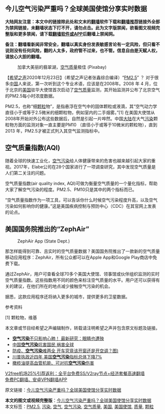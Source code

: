  <h2>今儿空气污染严重吗？全球美国使馆分享实时数据</h2> <p class="notice"><b>大陆网友注意：本文中的链接除此处和文末的<a href="https://github.com/bannedbook/fanqiang" >翻墙</a>软件下载和<a href="https://github.com/killgcd/justmysocks/blob/master/README.md">翻墙推荐</a>链接外全部为禁网链接，未翻墙状态下打不开，请勿点击。此为文字版禁闻，欲看图文视频完整版和更多禁闻，请下载<a href="https://github.com/bannedbook/fanqiang">翻墙软件或APP</a>后翻墙上禁闻网。</p><p>备注：翻墙看新闻非常安全，翻墙以真实身份发表敏感言论有一定风险，但只看不说则没有任何风险，翻的人太多，政府管不过来，也不管。信息自由是天赋人权，请放心大胆的翻墙。</b></p>  <div class="entry"> <figure><figcaption>加拿大美丽的翡翠湖，<a href="https://www.bannedbook.org/bnews/tag/%E7%A9%BA%E6%B0%94/" class="st_tag internal_tag" rel="tag" title="标签 空气 下的日志">空气</a><a href="https://www.bannedbook.org/bnews/tag/%E8%B4%A8%E9%87%8F/" class="st_tag internal_tag" rel="tag" title="标签 质量 下的日志">质量</a>极佳 (Pixabay)</figcaption></figure> <p>【<span class='wp_keywordlink_affiliate'><a href="https://www.soundofhope.org" title="希望之声" target="_blank">希望之声</a></span>2020年12月23日】（希望之声记者张鑫综合编译）“<a href="https://www.bannedbook.org/bnews/tag/pm2-5/" class="st_tag internal_tag" rel="tag" title="标签 PM2.5 下的日志">PM2.5</a>” ？ 对于很多<span class='wp_keywordlink_affiliate'><a href="https://www.bannedbook.org/" title="中国" target="_blank">中国</a></span>人来说，第一次听到这个专业术语，应该是在2008年。2008 年 4 月，位于北京的<a href="https://www.bannedbook.org/bnews/tag/%e7%be%8e%e5%9b%bd/" class="st_tag internal_tag" rel="tag" title="标签 美国 下的日志">美国</a>驻华大使馆首次启动了<a href="https://www.bannedbook.org/bnews/tag/%E7%A9%BA%E6%B0%94%E8%B4%A8%E9%87%8F/" class="st_tag internal_tag" rel="tag" title="标签 空气质量 下的日志">空气质量</a>监测，其开始监测并公布了北京空气的PM2.5每小时浓度数据。</p> <p>PM2.5，也称“细<a href="https://www.bannedbook.org/bnews/tag/%E9%A2%97%E7%B2%92/" class="st_tag internal_tag" rel="tag" title="标签 颗粒 下的日志">颗粒</a>物”，是指悬浮在空气中的固体颗粒或液滴，其“空气动力学直径小于或等于2.5微米的细颗粒物，例如室内的二手烟雾。”[1] 在美国大使馆从2008年开始对外公布这些数据后，自然是引起一片哗然。中国<span class='wp_keywordlink_affiliate'><a href="https://www.bannedbook.org/" title="大陆" target="_blank">大陆</a></span>在大气<a href="https://www.bannedbook.org/bnews/tag/%e6%b1%a1%e6%9f%93/" class="st_tag internal_tag" rel="tag" title="标签 污染 下的日志">污染</a>颗粒物方面的监测对象一直主要是PM10 （直径小于或等于10微米的颗粒物），直到2013 年，PM2.5才被正式列入其空气监测指标中。</p> <h2>空气质量指数(AQI)</h2> <p>随着全球的快速工业化，<a href="https://www.bannedbook.org/bnews/tag/%E7%A9%BA%E6%B0%94%E6%B1%A1%E6%9F%93/" class="st_tag internal_tag" rel="tag" title="标签 空气污染 下的日志">空气污染</a>给人体健康带来的危害也越来越引起大家的重视。2017年，Elabe公司在28个国家进行了一项调查研究，其中发现空气质量是人们第二关注的问题。</p> <p>空气质量指数(air quality index, AQI)可做为衡量空气质量的一个量化指标，帮助大家了解空气污染的程度。PM2.5、PM10只是其中的两个指标而已。</p>  <p>“空气质量指数作为一项工具，可以告诉你什么时候空气污染程度升高，以及空气污染如何影响你的健康。”这是美国疾病控制与预防中心（CDC）在其官网上发表的论点。</p> <h2>美国国务院推出的“ZephAir”</h2> <figure><figcaption>ZephAir App (State Dept.)</figcaption></figure> <p>那怎样能得到可靠、且实时的空气质量数据？美国国务院推出了一款新的空气质量移动应用程序：ZephAir，所有公众都可以在Apple App和Google Play商店中免费下载。</p> <p>通过ZephAir，用户可查看全球70多个美国大使馆、领事馆或伙伴组织监测的实时空气质量指数。这些指数用不同的颜色来标注空气质量的水平。用户还可以获得有关的建议，在他们所在的地点减少接触空气污染的机会。</p> <p>据悉，这款应用程序还将纳入更多的城市，提供更多的卫星数据。</p>  <p>参考资料</p> <p>[1] 颗粒物，维基</p> <p>本文章或节目经希望之声编辑制作，转载请注明希望之声并包含原文标题及链接。</p> <ul class='op-related-articles' title='相关阅读'> <li><a href='https://www.bannedbook.org/bnews/comments/20201125/1436846.html' target='_blank'><b>空气污染</b>不只影响心肺！ 最新研究：眼睛也遭殃</a></li> <li><a href='https://www.bannedbook.org/bnews/cnnews/20201124/1436318.html' target='_blank'>中国<b>空气污染</b>坑害国民 祸害全球</a></li> <li><a href='https://www.bannedbook.org/bnews/health/20200921/1400269.html' target='_blank'>防疫、<b>空气污染</b>难两全 开车究竟该开窗还是开空调？图)</a></li> <li><a href='https://www.bannedbook.org/bnews/comments/20200909/1393642.html' target='_blank'>川普执政近四年 美国<b>空气污染</b>指标总体下降7%</a></li> <li><a href='https://www.bannedbook.org/bnews/comments/20200731/1372597.html' target='_blank'>橄榄油提高血管机能、可对抗<b>空气污染</b>伤害</a></li> </ul> <p class="texttj"> <a href="https://www.bannedbook.org/forum23/topic22702.html" target="_blank">V2free机场25%引荐返利：全平台免费SS/V2ray节点+经济套餐高速翻墙</a><br/> <a href="https://github.com/bannedbook/fanqiang/wiki/%E7%A6%81%E9%97%BB%E7%BD%91%E5%AE%89%E5%8D%93%E7%BF%BB%E5%A2%99%E6%96%B0%E9%97%BBAPP" target="_blank">免费PC翻墙、安卓VPN翻墙APP</a></p><p>原文链接：<a class="src_link"  href="https://www.soundofhope.org/post/456652" target="_blank">今儿空气污染严重吗？全球美国使馆分享实时数据</a></p> <a name='sharetosocial'></a>       <div><b>本文的图文或视频完整版</b>：<a href='https://www.bannedbook.org/bnews/comments/20201224/1453816.html'>今儿空气污染严重吗？全球美国使馆分享实时数据</a></div>  </div><!--END ENTRY--> <div class="postfooter"> <div>本文标签：<a href="https://www.bannedbook.org/bnews/tag/pm2-5/" rel="tag">PM2.5</a>, <a href="https://www.bannedbook.org/bnews/tag/%e6%b1%a1%e6%9f%93/" rel="tag">污染</a>, <a href="https://www.bannedbook.org/bnews/tag/%E7%A9%BA%E6%B0%94/" rel="tag">空气</a>, <a href="https://www.bannedbook.org/bnews/tag/%E7%A9%BA%E6%B0%94%E6%B1%A1%E6%9F%93/" rel="tag">空气污染</a>, <a href="https://www.bannedbook.org/bnews/tag/%E7%A9%BA%E6%B0%94%E8%B4%A8%E9%87%8F/" rel="tag">空气质量</a>, <a href="https://www.bannedbook.org/bnews/tag/%e7%be%8e%e5%9b%bd/" rel="tag">美国</a>, <a href="https://www.bannedbook.org/bnews/tag/%E7%BE%8E%E5%9B%BD%E4%BD%BF%E9%A6%86/" rel="tag">美国使馆</a>, <a href="https://www.bannedbook.org/bnews/tag/%E8%B4%A8%E9%87%8F/" rel="tag">质量</a>, <a href="https://www.bannedbook.org/bnews/tag/%E9%A2%97%E7%B2%92/" rel="tag">颗粒</a></div>  </div><!--END POSTFOOTER--> 